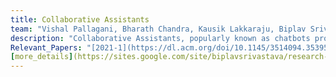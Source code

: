 ```yaml
---
title: Collaborative Assistants
team: "Vishal Pallagani, Bharath Chandra, Kausik Lakkaraju, Biplav Srivastava"  
description: "Collaborative Assistants, popularly known as chatbots provide an easy interface for users to obtain answers for their queries. At AI4Society, we build collaborative assistants for various applications such as information retrieval, answer election based questions, help learn puzzle solving through a series of conversations, and obtain information regarding sensor data."  
Relevant_Papers: "[2021-1](https://dl.acm.org/doi/10.1145/3514094.3539556)"  
[more_details](https://sites.google.com/site/biplavsrivastava/research-1/dialog)  
---
```



